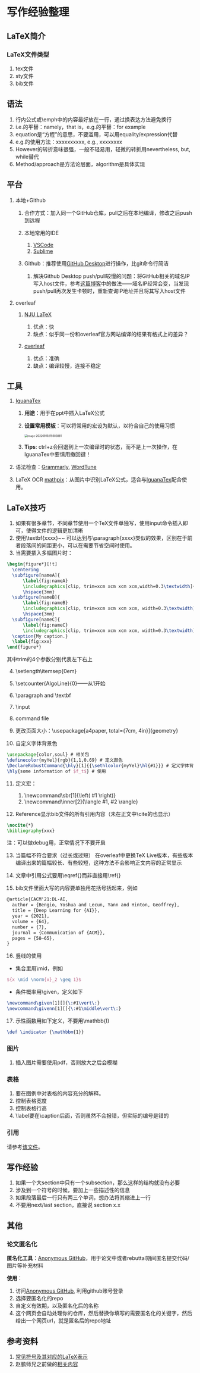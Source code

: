 # 写作经验整理


## LaTeX简介

### LaTeX文件类型
1. tex文件 
2. sty文件
3. bib文件
## 语法

1. 行内公式或\emph中的内容最好放在一行，通过换表达方法避免换行
2. i.e.的平替：namely，that is，e.g.的平替：for example
3. equation是“方程”的意思，不要滥用，可以用equality/expression代替
4. e.g.的使用方法：xxxxxxxxxx, e.g., xxxxxxxx
5. However的转折意味很强，一般不轻易用，轻微的转折用nevertheless, but, while替代
6. Method/approach是方法论层面，algorithm是具体实现



## 平台

1. 本地+Github

   1. 合作方式：加入同一个GitHub仓库，pull之后在本地编译，修改之后push到远程
   2. 本地常用的IDE
      1. [VSCode](./VSCode使用.md)
      2. [Sublime](./Sublime使用.md)

   3. Github：推荐使用[GitHub Desktop](https://desktop.github.com)进行操作，比git命令行简洁
      1. 解决Github Desktop push/pull较慢的问题：将GitHub相关的域名IP写入host文件，参考[这篇博客](https://blog.csdn.net/hongxue8888/article/details/103855883)中的做法——域名IP经常会变，当发现push/pull再次发生卡顿时，重新查询IP地址并且将其写入host文件

2. overleaf

   1. [NJU LaTeX](https://tex.nju.edu.cn/)
      1. 优点：快
      2. 缺点：似乎同一份和overleaf官方网站编译的结果有格式上的差异？

   2. [overleaf](https://cn.overleaf.com/)
      1. 优点：准确
      2. 缺点：编译较慢，连接不稳定

## 工具
1. [IguanaTex](https://github.com/Jonathan-LeRoux/IguanaTex/blob/v1.60.2/README.md) <span id="IguanaTex"></span>
   1. **用途**：用于在ppt中插入LaTeX公式

   2. **设置常用模板**：可以将常用的宏设为默认，以符合自己的使用习惯

      <img src="./images/IguanaTeX.png" alt="image-20220919215903881" style="zoom:50%;" />

   3. **Tips**: ctrl+z会回退到上一次编译时的状态，而不是上一次操作，在IguanaTex中要慎用撤回键！

2. 语法检查：[Grammarly](https://app.grammarly.com/), [WordTune](https://app.wordtune.com/)

3. LaTeX OCR [mathpix](https://mathpix.com/)：从图片中识别LaTeX公式，适合与[IguanaTex](#IguanaTex)配合使用。



## LaTeX技巧

1. 如果有很多章节，不同章节使用一个TeX文件单独写，使用input命令插入即可，使得文件的逻辑更加清晰
2. 使用\textbf{xxxx}~~ 可以达到与\paragraph{xxxx}类似的效果，区别在于前者段落间的间距更小，可以在需要节省空间时使用。
3. 当需要插入多幅图片时：

```latex
\begin{figure*}[!t]
  \centering
  \subfigure[nameA]{ 
      \label{fig:nameA} 
      \includegraphics[clip, trim=xcm xcm xcm xcm,width=0.3\textwidth]{nameA.pdf}}       
      \hspace{3mm}
  \subfigure[nameB]{ 
      \label{fig:nameB}
      \includegraphics[clip, trim=xcm xcm xcm xcm, width=0.3\textwidth]{nameB.pdf}}  
      \hspace{3mm}   
  \subfigure[nameC]{ 
      \label{fig:nameC}
      \includegraphics[clip, trim=xcm xcm xcm xcm, width=0.3\textwidth]{nameC.pdf}}
  \caption{My caption.}
  \label{fig:xxx}
\end{figure*}
```

其中trim的4个参数分别代表左下右上 

4. \setlength\itemsep{0em}

5. \setcounter{AlgoLine}{0}——从1开始

6. \paragraph and \textbf

7. \input

8. command file

9. 更改页面大小：\usepackage[a4paper, total={7cm, 4in}]{geometry}

10. 自定义字体背景色

   ```latex
   \usepackage{color,soul} # 相关包
   \definecolor{myYel}{rgb}{1,1,0.69} # 定义颜色 
   \DeclareRobustCommand{\hly}[1]{{\sethlcolor{myYel}\hl{#1}}} # 定义字体背景色命令
   \hly{some information of $f_t$} # 使用
   ```
   
11. 定义宏：

    1. \newcommand\sbr[1]{\left( #1 \right)}
    2. \newcommand\inner[2]{\langle #1, #2 \rangle}

12. Reference显示bib文件的所有引用内容（未在正文中\cite的也显示）
   ```latex
   \nocite{*}
   \bibliography{xxx}
   ```
   注：可以做debug用，正常情况下不要开启

13. 当篇幅不符合要求（过长或过短）
   在overleaf中更换TeX Live版本，有些版本编译出来的篇幅较长、有些较短，这种方法不会影响正文内容的正常显示

14. 文章中引用公式要用\eqref{}而非直接用\ref{}
15. bib文件里面大写的内容要单独用花括号括起来，例如
```latex
@article{CACM'21:DL-AI,
  author = {Bengio, Yoshua and Lecun, Yann and Hinton, Geoffrey},
  title = {Deep Learning for {AI}},
  year = {2021},
  volume = {64},
  number = {7},
  journal = {Communication of {ACM}},
  pages = {58–65},
}
```

16. 竖线的使用
* 集合里用\mid，例如
```latex
${x \mid \norm{x}_2 \geq 1}$
```
* 条件概率用\given，定义如下
```latex
\newcommand\given[1][]{\:#1\vert\:}
\newcommand\givenn[1][]{\:#1\middle\vert\:}
```
17. 示性函数用如下定义，不要用\mathbb{I}
```latex
\def \indicator {\mathbbm{1}}
```

  


### 图片
1. 插入图片需要使用pdf，否则放大之后会模糊

### 表格
1. 要在图例中对表格的内容充分的解释。
2. 控制表格宽度
3. 控制表格行高
4. \label要在\caption后面，否则虽然不会报错，但实际的编号是错的

### 引用
请参考[该文件](./Reference.md)。

## 写作经验

1. 如果一个大section中只有一个subsection，那么这样的结构就没有必要
2. 涉及到一个符号的时候，要加上一些描述性的信息
3. 如果段落最后一行只有两三个单词，想办法将其缩进上一行
4. 不要用next/last section，直接说 section x.x



## 其他
### 论文匿名化
**匿名化工具**：[Anonymous GitHub](https://anonymous.4open.science/)，用于论文中或者rebuttal期间匿名提交代码/图片等补充材料

**使用**：
1. 访问[Anonymous GitHub](https://anonymous.4open.science/), 利用github账号登录
2. 选择要匿名化的repo
3. 自定义有效期，以及匿名化后的名称
4. 这个网页会自动处理你的仓库，然后替换你填写的需要匿名化的关键字，然后给出一个网页url，就是匿名后的repo地址

## 参考资料
1. [常见符号及其对应的LaTeX表示](./materials/LatexSymbol.pdf)
2. 赵鹏师兄之前做的[相关内容](./materials/LaTeXAcademicWriting.pdf)